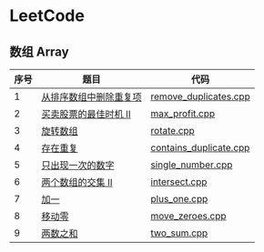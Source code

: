 # LeetCode

## 数组 Array

|序号|题目|代码|
|----|----|----|
|1| [从排序数组中删除重复项](https://leetcode-cn.com/problems/remove-duplicates-from-sorted-array/description/)|[remove_duplicates.cpp](https://github.com/ice-tong/LeetCode/blob/master/Array/remove_duplicates.cpp)|
|2|[买卖股票的最佳时机 II](https://leetcode-cn.com/explore/interview/card/top-interview-questions-easy/1/array/22/)|[max_profit.cpp](https://github.com/ice-tong/LeetCode/blob/master/Array/max_profit.cpp)|
|3|[旋转数组](https://leetcode-cn.com/explore/interview/card/top-interview-questions-easy/1/array/23/)|[rotate.cpp](https://github.com/ice-tong/LeetCode/blob/master/Array/rotate.cpp)|
|4|[存在重复](https://leetcode-cn.com/explore/interview/card/top-interview-questions-easy/1/array/24/)|[contains_duplicate.cpp](https://github.com/ice-tong/LeetCode/blob/master/Array/contains_duplicate.cpp)|
|5|[只出现一次的数字](https://leetcode-cn.com/explore/interview/card/top-interview-questions-easy/1/array/25/)|[single_number.cpp](https://github.com/ice-tong/LeetCode/blob/master/Array/single_number.cpp)|
|6|[两个数组的交集 II](https://leetcode-cn.com/explore/interview/card/top-interview-questions-easy/1/array/26/)|[intersect.cpp](https://github.com/ice-tong/LeetCode/blob/master/Array/intersect.cpp)|
|7|[加一](https://leetcode-cn.com/explore/interview/card/top-interview-questions-easy/1/array/27/)|[plus_one.cpp](https://github.com/ice-tong/LeetCode/blob/master/Array/plus_one.cpp)|
|8|[移动零](https://leetcode-cn.com/explore/interview/card/top-interview-questions-easy/1/array/28/)|[move_zeroes.cpp](https://github.com/ice-tong/LeetCode/blob/master/Array/move_zeroes.cpp)|
|9|[两数之和](https://leetcode-cn.com/explore/interview/card/top-interview-questions-easy/1/array/29/)|[two_sum.cpp](https://github.com/ice-tong/LeetCode/blob/master/Array/two_sum.cpp)|
